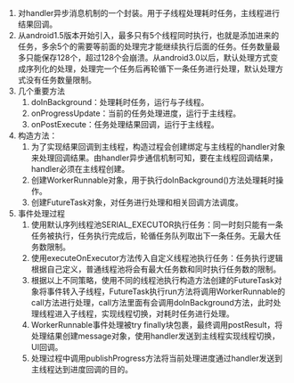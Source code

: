 1. 对handler异步消息机制的一个封装。用于子线程处理耗时任务，主线程进行结果回调。
2. 从android1.5版本开始引入，最多只有5个线程同时执行，也就是添加进来的任务，多余5个的需要等前面的处理完才能继续执行后面的任务。任务数量最多只能保存128个，超过128个会崩溃。从android3.0以后，默认处理方式变成序列化的处理，处理完一个任务后再轮循下一条任务进行处理，默认处理方式没有任务数量限制。
3. 几个重要方法
    1. doInBackground：处理耗时任务，运行与子线程。
    2. onProgressUpdate：当前的任务处理进度，运行于主线程。
    3. onPostExecute：任务处理结果回调，运行于主线程。
4. 构造方法：
    1. 为了实现结果回调到主线程，构造过程会创建绑定与主线程的handler对象来处理回调结果。由handler异步通信机制可知，要在主线程回调结果，handler必须在主线程创建。
    2. 创建WorkerRunnable对象，用于执行doInBackground()方法处理耗时操作。
    3. 创建FutureTask对象，对任务进行处理和相关回调方法调度。
5. 事件处理过程
    1. 使用默认序列线程池SERIAL_EXECUTOR执行任务：同一时刻只能有一条任务被执行，任务执行完成后，轮循任务队列取出下一条任务。无最大任务数限制。
    2. 使用executeOnExecutor方法传入自定义线程池执行任务：任务执行逻辑根据自己定义，普通线程池将会有最大任务数和同时执行任务数的限制。
    3. 根据以上不同策略，使用不同的线程池执行构造方法创建的FutureTask对象将事件转入子线程，FutureTask执行run方法将调用WorkerRunnable的call方法进行处理，call方法里面有会调用doInBackground方法，此时处理线程进入子线程，实现线程切换，对耗时任务进行处理。
    4. WorkerRunnable事件处理被try finally块包裹，最终调用postResult，将处理结果创建message对象，使用handler发送到主线程实现线程切换，UI回调。
    5. 处理过程中调用publishProgress方法将当前处理进度通过handler发送到主线程达到进度回调的目的。


